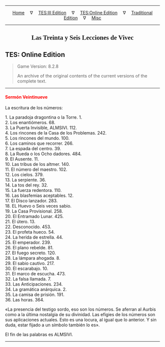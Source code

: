 
---

<!-- Jekyll Page Links -->

<center>
<a href="../../../../index.html">Home</a>
&emsp;&nabla;&emsp;
<a href="../../../index-tes3.html">TES:III Edition</a>
&emsp;&nabla;&emsp;
<a href="../../../index-teso.html">TES:Online Edition</a>
&emsp;&nabla;&emsp;
<a href="../../../index-traditional.html">Traditional Edition</a>
&emsp;&nabla;&emsp;
<a href="../../../index-misc.html">Misc</a>
</center>

<!-- Markdown Body Below: -->

---

<center>
<h2><span style="font-family:Georgia">Las Treinta y Seis Lecciones de Vivec</span></h2>
</center>

## TES: Online Edition

> Game Version: 8.2.8
>
> An archive of the original contents of the current versions of the complete text.

---

#### <span style="color:red">Sermón Veintinueve</span>

La escritura de los números:

1\. La paradoja dragontina o la Torre. 1.\
2\. Los enantiómeros. 68.\
3\. La Puerta Invisible, ALMSIVI. 112.\
4\. Los rincones de la Casa de los Problemas. 242.\
5\. Los rincones del mundo. 100.\
6\. Los caminos que recorrer. 266.\
7\. La espada del centro. 39.\
8\. La Rueda o los Ocho dadores. 484.\
9\. El Ausente. 11.\
10\. Las tribus de los altmer. 140.\
11\. El número del maestro. 102.\
12\. Los cielos. 379.\
13\. La serpiente. 36.\
14\. La tos del rey. 32.\
15\. La fuerza redentora. 110.\
16\. Las blasfemias aceptables. 12.\
17\. El Disco lanzador. 283.\
18\. EL Huevo o Seis veces sabio.\
19\. La Casa Provisional. 258.\
20\. El Entramado Lunar. 425.\
21\. El útero. 13.\
22\. Desconocido. 453.\
23\. El profeta hueco. 54.\
24\. La herida de estrella. 44.\
25\. El emperador. 239.\
26\. El plano rebelde. 81.\
27\. El fuego secreto. 120.\
28\. La lámpara ahogada. 8.\
29\. El sabio cautivo. 217.\
30\. El escarabajo. 10.\
31\. El marco de escucha. 473.\
32\. La falsa llamada. 7.\
33\. Las Anticipaciones. 234.\
34\. La gramática anárquica. 2.\
35\. La camisa de prisión. 191.\
36\. Las horas. 364.

«La presencia del testigo sordo, eso son los números. Se aferran al Aurbis como a la última nostalgia de su divinidad. Las efigies de los números son sus aplicaciones actuales. Esto es una locura, al igual que lo anterior. Y sin duda, estar fijado a un símbolo también lo es».

El fin de las palabras es ALMSIVI.

---
